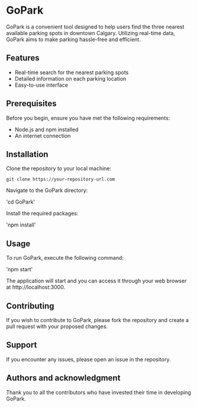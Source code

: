 # GoPark

GoPark is a convenient tool designed to help users find the three nearest available parking spots in downtown Calgary. Utilizing real-time data, GoPark aims to make parking hassle-free and efficient.

## Features

- Real-time search for the nearest parking spots
- Detailed information on each parking location
- Easy-to-use interface

## Prerequisites

Before you begin, ensure you have met the following requirements:

- Node.js and npm installed
- An internet connection

## Installation

Clone the repository to your local machine:

```
git clone https://your-repository-url.com
```

Navigate to the GoPark directory:

'cd GoPark'

Install the required packages:

'npm install'

## Usage

To run GoPark, execute the following command:

'npm start'

The application will start and you can access it through your web browser at http://localhost:3000.

## Contributing

If you wish to contribute to GoPark, please fork the repository and create a pull request with your proposed changes.

## Support

If you encounter any issues, please open an issue in the repository.

## Authors and acknowledgment

Thank you to all the contributors who have invested their time in developing GoPark.
